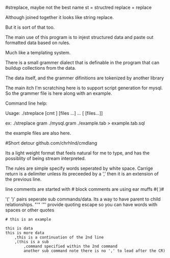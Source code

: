 #streplace, maybe not the best name
st      = structred
replace = replace

Although joined together it looks like string replace.

But it is sort of that too.

The main use of this program is to injest structured data and paste out formatted data based on rules.

Much like a templating system.

There is a small grammer dialect that is definable in the program that can buildup collections from the data.

The data itself, and the grammer difinitions are tokenized by another library

The main itch I'm scratching here is to support script generation for mysql. So the grammer file is here along with an example.

Command line help:

Usage:  ./streplace [cmt <string>] <gram file> [files ...] ... [<gram file> [files...]]

ex:
	./streplace gram ./mysql.gram ./example.tab	> example.tab.sql

the example files are also here.


#Short detour
github.com/chrhlnd/cmdlang

Its a light weight format that feels natural for me to type, and has the possiblity of being stream interpreted.

The rules are simple specify words seperated by white space. Carrige return is a delimiter unless its preceeded by a ','
then it is an extension of the previous line.

line comments are started with #
block comments are using ear muffs #( )#

'(' ')' pairs seperate sub commands/data. Its a way to have parent to child relationships.
"'" '"' provide quoting escape so you can have words with spaces or other quotes

```
# this is an example

this is data
this is more data
	,this is a continuation of the 2nd line
	,(this is a sub
		,command specified within the 2nd command
		another sub command note there is no ',' to lead after the CR)
```
